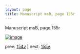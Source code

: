 ```yaml
---
layout: page
title: Manuscript msB, page 155r
---
```


Manuscript msB, page 155r

[![image](http://www.homermultitext.org/iipsrv?OBJ=IIP,1.0&FIF=/project/homer/pyramidal/deepzoom/hmt/vbbifolio/v1/vb_154v_155r.tif&WID=100&CVT=JPEG)](http://www.homermultitext.org/ict2/?urn=urn:cite2:hmt:vbbifolio.v1:vb_154v_155r)

prev:  [154v](../154v) | next:  [155v](../155v)

